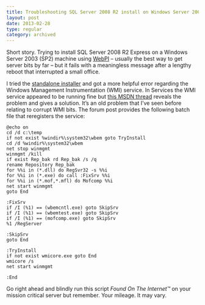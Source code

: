```yaml
---
title: Troubleshooting SQL Server 2008 R2 install on Windows Server 2003 with Windows Platform Installer – WMI service
layout: post
date: 2013-02-28
type: regular
category: archived
---
```


Short story. Trying to install SQL Server 2008 R2 Express on a Windows Server 2003 (SP2) machine using [WebPI](https://www.microsoft.com/web/downloads/platform.aspx) – usually the best way to get server bits by far – but it fails with a meaningless message after a lengthy reboot that interrupted a small office.

I tried the [standalone installer](https://www.microsoft.com/en-us/download/details.aspx?id=30438) and got a more helpful error regarding the Windows Management Instrumentation (WMI) service. In Services the WMI service appeared to be running fine but [this MSDN thread](https://social.msdn.microsoft.com/Forums/en/sqlexpress/thread/bae90cfd-702d-427f-a4df-c66cc8c4d56d) reveals the problem and gives a solution. It’s an old problem that I’ve seen before relating to corrupt WMI bits. The forum post provides the following batch file that reregisters the service:

	@echo on
	cd /d c:\temp
	if not exist %windir%\system32\wbem goto TryInstall
	cd /d %windir%\system32\wbem
	net stop winmgmt
	winmgmt /kill
	if exist Rep_bak rd Rep_bak /s /q
	rename Repository Rep_bak
	for %%i in (*.dll) do RegSvr32 -s %%i
	for %%i in (*.exe) do call :FixSrv %%i
	for %%i in (*.mof,*.mfl) do Mofcomp %%i
	net start winmgmt
	goto End

	:FixSrv
	if /I (%1) == (wbemcntl.exe) goto SkipSrv
	if /I (%1) == (wbemtest.exe) goto SkipSrv
	if /I (%1) == (mofcomp.exe) goto SkipSrv
	%1 /RegServer

	:SkipSrv
	goto End

	:TryInstall
	if not exist wmicore.exe goto End
	wmicore /s
	net start winmgmt

	:End 

Go right ahead and blindly run this script _Found On The Internet&trade;_ on your mission critical server but remember. Your mileage. It may vary.

